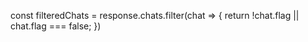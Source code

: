 const filteredChats = response.chats.filter(chat => {
      return !chat.flag || chat.flag === false;
    })
